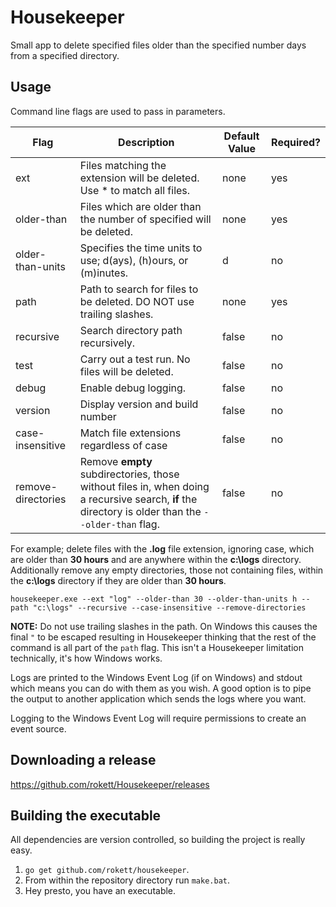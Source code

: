 # Housekeeper

Small app to delete specified files older than the specified number days from a specified directory.

## Usage

Command line flags are used to pass in parameters.

| Flag               | Description                                                                             | Default Value | Required? |
| ------------------ | --------------------------------------------------------------------------------------- | ------------- | --------- |
| ext                | Files matching the extension will be deleted. Use * to match all files.                 | none          | yes       |
| older-than         | Files which are older than the number of <older-than-units> specified will be deleted.  | none          | yes       |
| older-than-units   | Specifies the time units to use; d(ays), (h)ours, or (m)inutes.                         | d             | no        |
| path               | Path to search for files to be deleted. DO NOT use trailing slashes.                    | none          | yes       |
| recursive          | Search directory path recursively.                                                      | false         | no        |
| test               | Carry out a test run.  No files will be deleted.                                        | false         | no        |
| debug              | Enable debug logging.                                                                   | false         | no        |
| version            | Display version and build number                                                        | false         | no        |
| case-insensitive   | Match file extensions regardless of case                                                | false         | no        |
| remove-directories | Remove **empty** subdirectories, those without files in, when doing a recursive search, **if** the directory is older than the `--older-than` flag. | false         | no        |

For example; delete files with the **.log** file extension, ignoring case, which are older than **30 hours** and are anywhere within the **c:\logs** directory.  Additionally remove any empty directories, those not containing files, within the **c:\logs** directory if they are older than **30 hours**.

````Batchfile
housekeeper.exe --ext "log" --older-than 30 --older-than-units h --path "c:\logs" --recursive --case-insensitive --remove-directories
````

**NOTE:** Do not use trailing slashes in the path.  On Windows this causes the final `"` to be escaped resulting in Housekeeper thinking that the rest of the command is all part of the `path` flag.  This isn't a Housekeeper limitation technically, it's how Windows works.

Logs are printed to the Windows Event Log (if on Windows) and stdout which means you can do with them as you wish.  A good option is to pipe the output to another application which sends the logs where you want.

Logging to the Windows Event Log will require permissions to create an event source.

## Downloading a release

<https://github.com/rokett/Housekeeper/releases>

## Building the executable

All dependencies are version controlled, so building the project is really easy.

1. `go get github.com/rokett/housekeeper`.
2. From within the repository directory run `make.bat`.
3. Hey presto, you have an executable.
